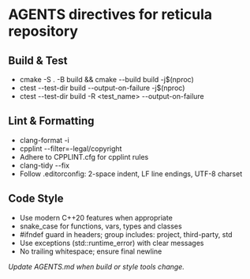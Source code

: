 # AGENTS directives for reticula repository
## Build & Test
- cmake -S . -B build && cmake --build build -j$(nproc)
- ctest --test-dir build --output-on-failure -j$(nproc)
- ctest --test-dir build -R <test_name> --output-on-failure
## Lint & Formatting
- clang-format -i <files>
- cpplint --filter=-legal/copyright <files>
- Adhere to CPPLINT.cfg for cpplint rules
- clang-tidy --fix <files>
- Follow .editorconfig: 2-space indent, LF line endings, UTF-8 charset
## Code Style
- Use modern C++20 features when appropriate
- snake_case for functions, vars, types and classes
- #ifndef guard in headers; group includes: project, third-party, std
- Use exceptions (std::runtime_error) with clear messages
- No trailing whitespace; ensure final newline

*Update AGENTS.md when build or style tools change.*
